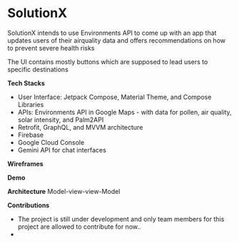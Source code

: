 # SolutionX
SolutionX intends to use Environments API to come up with an app that updates users of their airquality data and offers recommendations on how to prevent severe health risks

The UI contains mostly buttons which are supposed to lead users to specific destinations


**Tech Stacks**
* User Interface: Jetpack Compose, Material Theme, and Compose Libraries
* APIs: Environments API in Google Maps - with data for pollen, air quality, solar intensity, and Palm2API
* Retrofit, GraphQL, and MVVM architecture
* Firebase
* Google Cloud Console
* Gemini API for chat interfaces

**Wireframes**



**Demo**



**Architecture**
Model-view-view-Model


**Contributions**
- The project is still under development and only team members for this project are allowed to contribute for now..
- 




